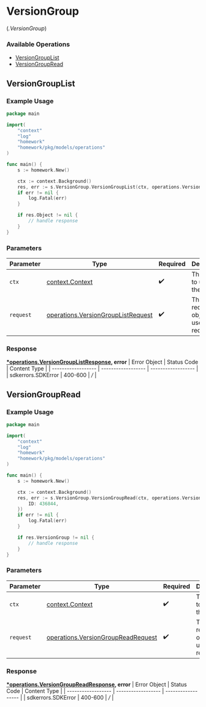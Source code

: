 # VersionGroup
(*.VersionGroup*)

### Available Operations

* [VersionGroupList](#versiongrouplist)
* [VersionGroupRead](#versiongroupread)

## VersionGroupList

### Example Usage

```go
package main

import(
	"context"
	"log"
	"homework"
	"homework/pkg/models/operations"
)

func main() {
    s := homework.New()

    ctx := context.Background()
    res, err := s.VersionGroup.VersionGroupList(ctx, operations.VersionGroupListRequest{})
    if err != nil {
        log.Fatal(err)
    }

    if res.Object != nil {
        // handle response
    }
}
```

### Parameters

| Parameter                                                                                | Type                                                                                     | Required                                                                                 | Description                                                                              |
| ---------------------------------------------------------------------------------------- | ---------------------------------------------------------------------------------------- | ---------------------------------------------------------------------------------------- | ---------------------------------------------------------------------------------------- |
| `ctx`                                                                                    | [context.Context](https://pkg.go.dev/context#Context)                                    | :heavy_check_mark:                                                                       | The context to use for the request.                                                      |
| `request`                                                                                | [operations.VersionGroupListRequest](../../models/operations/versiongrouplistrequest.md) | :heavy_check_mark:                                                                       | The request object to use for the request.                                               |


### Response

**[*operations.VersionGroupListResponse](../../models/operations/versiongrouplistresponse.md), error**
| Error Object       | Status Code        | Content Type       |
| ------------------ | ------------------ | ------------------ |
| sdkerrors.SDKError | 400-600            | */*                |

## VersionGroupRead

### Example Usage

```go
package main

import(
	"context"
	"log"
	"homework"
	"homework/pkg/models/operations"
)

func main() {
    s := homework.New()

    ctx := context.Background()
    res, err := s.VersionGroup.VersionGroupRead(ctx, operations.VersionGroupReadRequest{
        ID: 436844,
    })
    if err != nil {
        log.Fatal(err)
    }

    if res.VersionGroup != nil {
        // handle response
    }
}
```

### Parameters

| Parameter                                                                                | Type                                                                                     | Required                                                                                 | Description                                                                              |
| ---------------------------------------------------------------------------------------- | ---------------------------------------------------------------------------------------- | ---------------------------------------------------------------------------------------- | ---------------------------------------------------------------------------------------- |
| `ctx`                                                                                    | [context.Context](https://pkg.go.dev/context#Context)                                    | :heavy_check_mark:                                                                       | The context to use for the request.                                                      |
| `request`                                                                                | [operations.VersionGroupReadRequest](../../models/operations/versiongroupreadrequest.md) | :heavy_check_mark:                                                                       | The request object to use for the request.                                               |


### Response

**[*operations.VersionGroupReadResponse](../../models/operations/versiongroupreadresponse.md), error**
| Error Object       | Status Code        | Content Type       |
| ------------------ | ------------------ | ------------------ |
| sdkerrors.SDKError | 400-600            | */*                |
